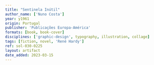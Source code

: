 ```yaml
---
title: "Sentinela Inútil"
author_name: ['Nuno Costa']
year: y1961
origin: Portugal
publisher: 'Publicações Europa-América'
formats: [book, book-cover]
disciplines: ['graphic-design', typography, illustration, collage]
tags: [fiction, novel, 'René Hardy']
ref: sol-030-0225
layout: artifact
date_added: 2023-03-15
---
```

